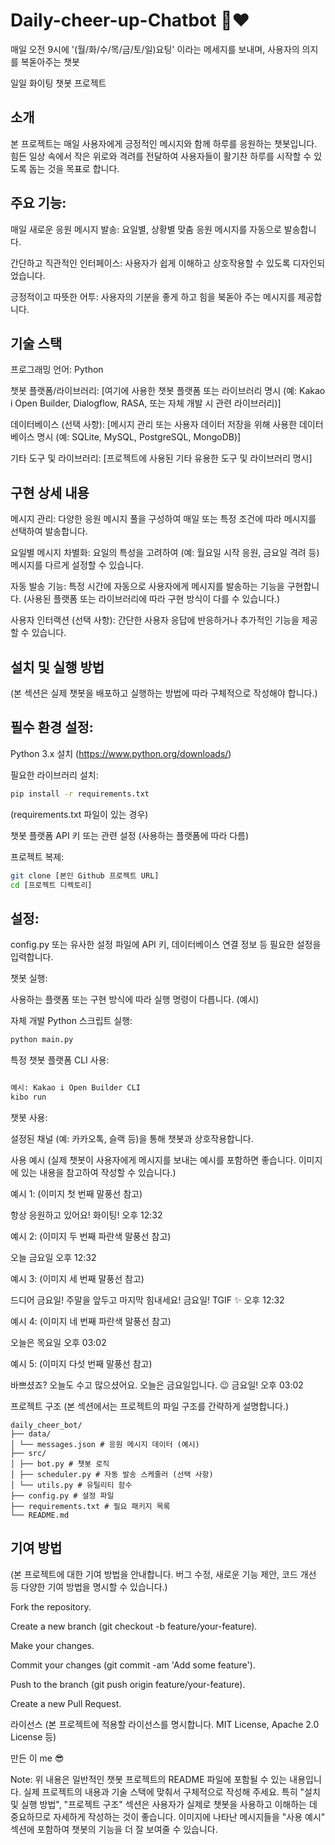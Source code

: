 # Daily-cheer-up-Chatbot 💪❤️
매일 오전 9시에 '(월/화/수/목/금/토/일)요팅' 이라는 메세지를 보내며, 사용자의 의지를 복돋아주는 챗봇

일일 화이팅 챗봇 프로젝트
## 소개
본 프로젝트는 매일 사용자에게 긍정적인 메시지와 함께 하루를 응원하는 챗봇입니다. 힘든 일상 속에서 작은 위로와 격려를 전달하여 사용자들이 활기찬 하루를 시작할 수 있도록 돕는 것을 목표로 합니다.

## 주요 기능:

매일 새로운 응원 메시지 발송: 요일별, 상황별 맞춤 응원 메시지를 자동으로 발송합니다.

간단하고 직관적인 인터페이스: 사용자가 쉽게 이해하고 상호작용할 수 있도록 디자인되었습니다.

긍정적이고 따뜻한 어투: 사용자의 기분을 좋게 하고 힘을 북돋아 주는 메시지를 제공합니다.

## 기술 스택
프로그래밍 언어: Python

챗봇 플랫폼/라이브러리: [여기에 사용한 챗봇 플랫폼 또는 라이브러리 명시 (예: Kakao i Open Builder, Dialogflow, RASA, 또는 자체 개발 시 관련 라이브러리)]

데이터베이스 (선택 사항): [메시지 관리 또는 사용자 데이터 저장을 위해 사용한 데이터베이스 명시 (예: SQLite, MySQL, PostgreSQL, MongoDB)]

기타 도구 및 라이브러리: [프로젝트에 사용된 기타 유용한 도구 및 라이브러리 명시]

## 구현 상세 내용

메시지 관리: 다양한 응원 메시지 풀을 구성하여 매일 또는 특정 조건에 따라 메시지를 선택하여 발송합니다.

요일별 메시지 차별화: 요일의 특성을 고려하여 (예: 월요일 시작 응원, 금요일 격려 등) 메시지를 다르게 설정할 수 있습니다.

자동 발송 기능: 특정 시간에 자동으로 사용자에게 메시지를 발송하는 기능을 구현합니다. (사용된 플랫폼 또는 라이브러리에 따라 구현 방식이 다를 수 있습니다.)

사용자 인터랙션 (선택 사항): 간단한 사용자 응답에 반응하거나 추가적인 기능을 제공할 수 있습니다.

## 설치 및 실행 방법
(본 섹션은 실제 챗봇을 배포하고 실행하는 방법에 따라 구체적으로 작성해야 합니다.)

## 필수 환경 설정:

Python 3.x 설치 (https://www.python.org/downloads/)

필요한 라이브러리 설치:
```bash
pip install -r requirements.txt
```
(requirements.txt 파일이 있는 경우)

챗봇 플랫폼 API 키 또는 관련 설정 (사용하는 플랫폼에 따라 다름)

프로젝트 복제:
```bash
git clone [본인 Github 프로젝트 URL]
cd [프로젝트 디렉토리]
```

## 설정:

config.py 또는 유사한 설정 파일에 API 키, 데이터베이스 연결 정보 등 필요한 설정을 입력합니다.

챗봇 실행:

사용하는 플랫폼 또는 구현 방식에 따라 실행 명령이 다릅니다. (예시)

자체 개발 Python 스크립트 실행:
```bash
python main.py
```

특정 챗봇 플랫폼 CLI 사용:
```bash

예시: Kakao i Open Builder CLI
kibo run
```

챗봇 사용:

설정된 채널 (예: 카카오톡, 슬랙 등)을 통해 챗봇과 상호작용합니다.

사용 예시
(실제 챗봇이 사용자에게 메시지를 보내는 예시를 포함하면 좋습니다. 이미지에 있는 내용을 참고하여 작성할 수 있습니다.)

예시 1: (이미지 첫 번째 말풍선 참고)

항상 응원하고 있어요! 화이팅!
오후 12:32

예시 2: (이미지 두 번째 파란색 말풍선 참고)

오늘 금요일
오후 12:32

예시 3: (이미지 세 번째 말풍선 참고)

드디어 금요일! 주말을 앞두고 마지막 힘내세요! 금요일! TGIF ✨
오후 12:32

예시 4: (이미지 네 번째 파란색 말풍선 참고)

오늘은 목요일
오후 03:02

예시 5: (이미지 다섯 번째 말풍선 참고)

바쁘셨죠? 오늘도 수고 많으셨어요. 오늘은 금요일입니다. 😉 금요일!
오후 03:02

프로젝트 구조
(본 섹션에서는 프로젝트의 파일 구조를 간략하게 설명합니다.)

```
daily_cheer_bot/
├── data/
│ └── messages.json # 응원 메시지 데이터 (예시)
├── src/
│ ├── bot.py # 챗봇 로직
│ ├── scheduler.py # 자동 발송 스케줄러 (선택 사항)
│ └── utils.py # 유틸리티 함수
├── config.py # 설정 파일
├── requirements.txt # 필요 패키지 목록
└── README.md
```

## 기여 방법
(본 프로젝트에 대한 기여 방법을 안내합니다. 버그 수정, 새로운 기능 제안, 코드 개선 등 다양한 기여 방법을 명시할 수 있습니다.)

Fork the repository.

Create a new branch (git checkout -b feature/your-feature).

Make your changes.

Commit your changes (git commit -am 'Add some feature').

Push to the branch (git push origin feature/your-feature).

Create a new Pull Request.

라이선스
(본 프로젝트에 적용할 라이선스를 명시합니다. MIT License, Apache 2.0 License 등)

만든 이
me 😎

Note: 위 내용은 일반적인 챗봇 프로젝트의 README 파일에 포함될 수 있는 내용입니다. 실제 프로젝트의 내용과 기술 스택에 맞춰서 구체적으로 작성해 주세요. 특히 "설치 및 실행 방법", "프로젝트 구조" 섹션은 사용자가 실제로 챗봇을 사용하고 이해하는 데 중요하므로 자세하게 작성하는 것이 좋습니다. 이미지에 나타난 메시지들을 "사용 예시" 섹션에 포함하여 챗봇의 기능을 더 잘 보여줄 수 있습니다.
